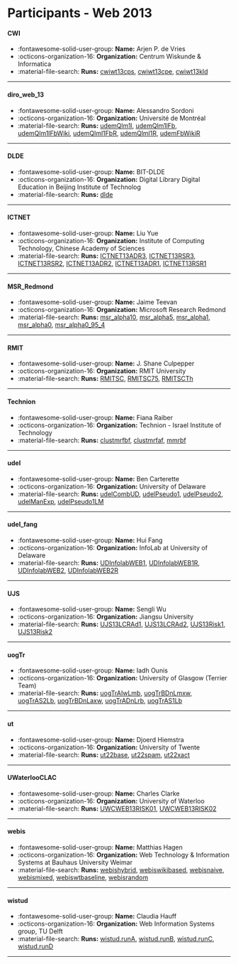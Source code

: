 # Participants - Web 2013 

#### CWI
 - :fontawesome-solid-user-group: **Name:** Arjen P. de Vries
 - :octicons-organization-16: **Organization:** Centrum Wiskunde & Informatica
 - :material-file-search: **Runs:** [cwiwt13cps](./runs.md#cwiwt13cps), [cwiwt13cpe](./runs.md#cwiwt13cpe), [cwiwt13kld](./runs.md#cwiwt13kld)

---
#### diro_web_13
 - :fontawesome-solid-user-group: **Name:** Alessandro Sordoni
 - :octicons-organization-16: **Organization:** Université de Montréal
 - :material-file-search: **Runs:** [udemQlm1l](./runs.md#udemqlm1l), [udemQlm1lFb](./runs.md#udemqlm1lfb), [udemQlm1lFbWiki](./runs.md#udemqlm1lfbwiki), [udemQlml1FbR](./runs.md#udemqlml1fbr), [udemQlml1R](./runs.md#udemqlml1r), [udemFbWikiR](./runs.md#udemfbwikir)

---
#### DLDE
 - :fontawesome-solid-user-group: **Name:** BIT-DLDE
 - :octicons-organization-16: **Organization:** Digital Library Digital Education in Beijing Institute of Technolog 
 - :material-file-search: **Runs:** [dlde](./runs.md#dlde)

---
#### ICTNET
 - :fontawesome-solid-user-group: **Name:** Liu Yue
 - :octicons-organization-16: **Organization:** Institute of Computing Technology, Chinese Academy of Sciences
 - :material-file-search: **Runs:** [ICTNET13ADR3](./runs.md#ictnet13adr3), [ICTNET13RSR3](./runs.md#ictnet13rsr3), [ICTNET13RSR2](./runs.md#ictnet13rsr2), [ICTNET13ADR2](./runs.md#ictnet13adr2), [ICTNET13ADR1](./runs.md#ictnet13adr1), [ICTNET13RSR1](./runs.md#ictnet13rsr1)

---
#### MSR_Redmond
 - :fontawesome-solid-user-group: **Name:** Jaime Teevan
 - :octicons-organization-16: **Organization:** Microsoft Research Redmond
 - :material-file-search: **Runs:** [msr_alpha10](./runs.md#msr_alpha10), [msr_alpha5](./runs.md#msr_alpha5), [msr_alpha1](./runs.md#msr_alpha1), [msr_alpha0](./runs.md#msr_alpha0), [msr_alpha0_95_4](./runs.md#msr_alpha0_95_4)

---
#### RMIT
 - :fontawesome-solid-user-group: **Name:** J. Shane Culpepper
 - :octicons-organization-16: **Organization:** RMIT University
 - :material-file-search: **Runs:** [RMITSC](./runs.md#rmitsc), [RMITSC75](./runs.md#rmitsc75), [RMITSCTh](./runs.md#rmitscth)

---
#### Technion
 - :fontawesome-solid-user-group: **Name:** Fiana Raiber
 - :octicons-organization-16: **Organization:** Technion - Israel Institute of Technology
 - :material-file-search: **Runs:** [clustmrfbf](./runs.md#clustmrfbf), [clustmrfaf](./runs.md#clustmrfaf), [mmrbf](./runs.md#mmrbf)

---
#### udel
 - :fontawesome-solid-user-group: **Name:** Ben Carterette
 - :octicons-organization-16: **Organization:** University of Delaware
 - :material-file-search: **Runs:** [udelCombUD](./runs.md#udelcombud), [udelPseudo1](./runs.md#udelpseudo1), [udelPseudo2](./runs.md#udelpseudo2), [udelManExp](./runs.md#udelmanexp), [udelPseudo1LM](./runs.md#udelpseudo1lm)

---
#### udel_fang
 - :fontawesome-solid-user-group: **Name:** Hui Fang
 - :octicons-organization-16: **Organization:** InfoLab at University of Delaware
 - :material-file-search: **Runs:** [UDInfolabWEB1](./runs.md#udinfolabweb1), [UDInfolabWEB1R](./runs.md#udinfolabweb1r), [UDInfolabWEB2](./runs.md#udinfolabweb2), [UDInfolabWEB2R](./runs.md#udinfolabweb2r)

---
#### UJS
 - :fontawesome-solid-user-group: **Name:** Sengli Wu
 - :octicons-organization-16: **Organization:** Jiangsu University
 - :material-file-search: **Runs:** [UJS13LCRAd1](./runs.md#ujs13lcrad1), [UJS13LCRAd2](./runs.md#ujs13lcrad2), [UJS13Risk1](./runs.md#ujs13risk1), [UJS13Risk2](./runs.md#ujs13risk2)

---
#### uogTr
 - :fontawesome-solid-user-group: **Name:** Iadh Ounis
 - :octicons-organization-16: **Organization:** University of Glasgow (Terrier Team)
 - :material-file-search: **Runs:** [uogTrAIwLmb](./runs.md#uogtraiwlmb), [uogTrBDnLmxw](./runs.md#uogtrbdnlmxw), [uogTrAS2Lb](./runs.md#uogtras2lb), [uogTrBDnLaxw](./runs.md#uogtrbdnlaxw), [uogTrADnLrb](./runs.md#uogtradnlrb), [uogTrAS1Lb](./runs.md#uogtras1lb)

---
#### ut
 - :fontawesome-solid-user-group: **Name:** Djoerd Hiemstra
 - :octicons-organization-16: **Organization:** University of Twente
 - :material-file-search: **Runs:** [ut22base](./runs.md#ut22base), [ut22spam](./runs.md#ut22spam), [ut22xact](./runs.md#ut22xact)

---
#### UWaterlooCLAC
 - :fontawesome-solid-user-group: **Name:** Charles Clarke
 - :octicons-organization-16: **Organization:** University of Waterloo
 - :material-file-search: **Runs:** [UWCWEB13RISK01](./runs.md#uwcweb13risk01), [UWCWEB13RISK02](./runs.md#uwcweb13risk02)

---
#### webis
 - :fontawesome-solid-user-group: **Name:** Matthias Hagen
 - :octicons-organization-16: **Organization:** Web Technology & Information Systems at Bauhaus University Weimar
 - :material-file-search: **Runs:** [webishybrid](./runs.md#webishybrid), [webiswikibased](./runs.md#webiswikibased), [webisnaive](./runs.md#webisnaive), [webismixed](./runs.md#webismixed), [webiswtbaseline](./runs.md#webiswtbaseline), [webisrandom](./runs.md#webisrandom)

---
#### wistud
 - :fontawesome-solid-user-group: **Name:** Claudia Hauff
 - :octicons-organization-16: **Organization:** Web Information Systems group, TU Delft
 - :material-file-search: **Runs:** [wistud.runA](./runs.md#wistud.runa), [wistud.runB](./runs.md#wistud.runb), [wistud.runC](./runs.md#wistud.runc), [wistud.runD](./runs.md#wistud.rund)

---
